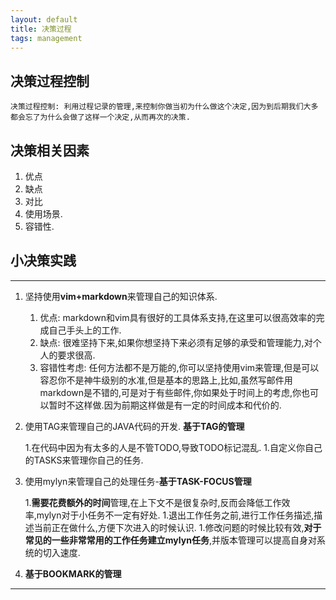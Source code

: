 ```yaml
---
layout: default
title: 决策过程
tags: management
---
```

## 决策过程控制 ##

	决策过程控制: 利用过程记录的管理,来控制你做当初为什么做这个决定,因为到后期我们大多都会忘了为什么会做了这样一个决定,从而再次的决策.

## 决策相关因素 ##
1. 优点
1. 缺点
1. 对比
1. 使用场景.
1. 容错性.

## 小决策实践 ##
----
1. 坚持使用**vim+markdown**来管理自己的知识体系.
	1. 优点: markdown和vim具有很好的工具体系支持,在这里可以很高效率的完成自己手头上的工作.  
	1. 缺点: 很难坚持下来,如果你想坚持下来必须有足够的承受和管理能力,对个人的要求很高.  
	1. 容错性考虑:
	   任何方法都不是万能的,你可以坚持使用vim来管理,但是可以容忍你不是神牛级别的水准,但是基本的思路上,比如,虽然写邮件用markdown是不错的,可是对于有些邮件,你如果处于时间上的考虑,你也可以暂时不这样做.因为前期这样做是有一定的时间成本和代价的.

2. 使用TAG来管理自己的JAVA代码的开发. **基于TAG的管理**

	1.在代码中因为有太多的人是不管TODO,导致TODO标记混乱.
	1.自定义你自己的TASKS来管理你自己的任务.

3. 使用mylyn来管理自己的处理任务-**基于TASK-FOCUS管理**

	1.**需要花费额外的时间**管理,在上下文不是很复杂时,反而会降低工作效率,mylyn对于小任务不一定有好处.
	1.退出工作任务之前,进行工作任务描述,描述当前正在做什么,方便下次进入的时候认识.
	1.修改问题的时候比较有效,**对于常见的一些非常常用的工作任务建立mylyn任务**,并版本管理可以提高自身对系统的切入速度.

4. **基于BOOKMARK的管理**

----

